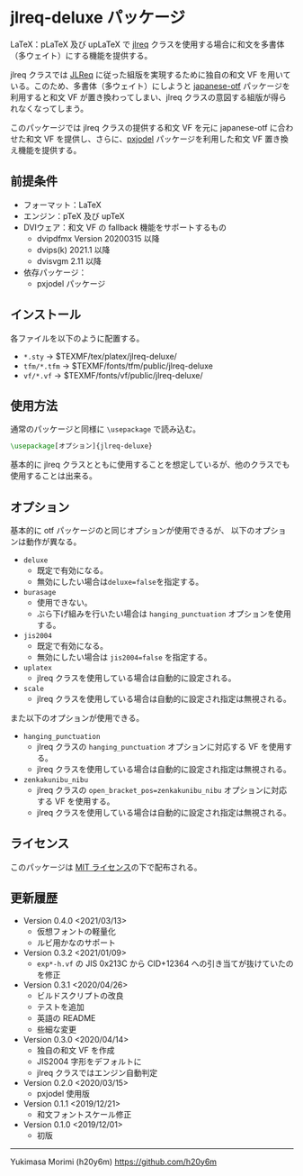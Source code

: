 jlreq-deluxe パッケージ
=======================

LaTeX：pLaTeX 及び upLaTeX で [jlreq](https://www.ctan.org/pkg/jlreq) クラスを使用する場合に和文を多書体（多ウェイト）にする機能を提供する。

jlreq クラスでは [JLReq](https://www.w3.org/TR/jlreq/?lang=ja) に従った組版を実現するために独自の和文 VF を用いている。このため、多書体（多ウェイト）にしようと [japanese-otf](https://www.ctan.org/pkg/japanese-otf) パッケージを利用すると和文 VF が置き換わってしまい、jlreq クラスの意図する組版が得られなくなってしまう。

このパッケージでは jlreq クラスの提供する和文 VF を元に japanese-otf に合わせた和文 VF を提供し、さらに、[pxjodel](https://www.ctan.org/pkg/pxjodel) パッケージを利用した和文 VF 置き換え機能を提供する。

## 前提条件

* フォーマット：LaTeX
* エンジン：pTeX 及び upTeX
* DVIウェア：和文 VF の fallback 機能をサポートするもの
  - dvipdfmx Version 20200315 以降
  - dvips(k) 2021.1 以降
  - dvisvgm 2.11 以降
* 依存パッケージ：
  - pxjodel パッケージ

## インストール

各ファイルを以下のように配置する。
* `*.sty` -> $TEXMF/tex/platex/jlreq-deluxe/
* `tfm/*.tfm` -> $TEXMF/fonts/tfm/public/jlreq-deluxe
* `vf/*.vf` -> $TEXMF/fonts/vf/public/jlreq-deluxe/

## 使用方法

通常のパッケージと同様に `\usepackage` で読み込む。

```tex
\usepackage[オプション]{jlreq-deluxe}
```

基本的に jlreq クラスとともに使用することを想定しているが、他のクラスでも使用することは出来る。

## オプション

基本的に otf パッケージのと同じオプションが使用できるが、
以下のオプションは動作が異なる。

* `deluxe`
  - 既定で有効になる。
  - 無効にしたい場合は`deluxe=false`を指定する。
* `burasage`
  - 使用できない。
  - ぶら下げ組みを行いたい場合は `hanging_punctuation` オプションを使用する。
* `jis2004`
  - 既定で有効になる。
  - 無効にしたい場合は `jis2004=false` を指定する。
* `uplatex`
  - jlreq クラスを使用している場合は自動的に設定される。
* `scale`
  - jlreq クラスを使用している場合は自動的に設定され指定は無視される。

また以下のオプションが使用できる。

* `hanging_punctuation`
  - jlreq クラスの `hanging_punctuation` オプションに対応する VF を使用する。
  - jlreq クラスを使用している場合は自動的に設定され指定は無視される。
* `zenkakunibu_nibu`
  - jlreq クラスの `open_bracket_pos=zenkakunibu_nibu` オプションに対応する VF を使用する。
  - jlreq クラスを使用している場合は自動的に設定され指定は無視される。

## ライセンス

このパッケージは [MIT ライセンス](LICENSE)の下で配布される。


更新履歴
-------

* Version 0.4.0 <2021/03/13>
  - 仮想フォントの軽量化
  - ルビ用かなのサポート
* Version 0.3.2 <2021/01/09>
  - `exp*-h.vf` の JIS 0x213C から CID+12364 への引き当てが抜けていたのを修正
* Version 0.3.1 <2020/04/26>
  - ビルドスクリプトの改良
  - テストを追加
  - 英語の README
  - 些細な変更
* Version 0.3.0 <2020/04/14>
  - 独自の和文 VF を作成
  - JIS2004 字形をデフォルトに
  - jlreq クラスではエンジン自動判定
* Version 0.2.0 <2020/03/15>
  - pxjodel 使用版
* Version 0.1.1 <2019/12/21>
  - 和文フォントスケール修正
* Version 0.1.0 <2019/12/01>
  - 初版

-------------------------
Yukimasa Morimi (h20y6m)
https://github.com/h20y6m
